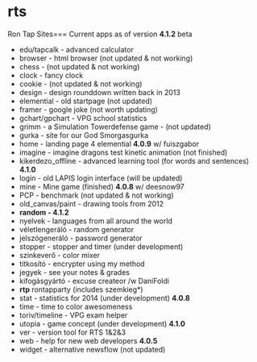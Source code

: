rts
===

Ron Tap Sites===
Current apps as of version **4.1.2** beta

* edu/tapcalk - advanced calculator
* browser - html browser (not updated & not working)
* chess - (not updated & not working)
* clock -  fancy clock
* cookie - (not updated & not working)
* design - design rounddown written back in 2013
* elemential - old startpage (not updated)
* framer - google joke (not worth updating)
* gchart/gpchart - VPG school statistics
* grimm - a Simulation Towerdefense game - (not updated)
* gurka - site for our God Smorgasgurka
* home - landing page 4 elemential **4.0.9** w/ fuiszgabor
* imagine - imagine dragons test kinetic animation (not finished)
* kikerdezo_offline - advanced learning tool (for words and sentences) **4.1.0**
* login - old LAPIS login interface (will be updated)
* mine - Mine game (finished) **4.0.8** w/ deesnow97
* PCP - benchmark (not updated & not working)
* old_canvas/paint - drawing tools from 2012
* **random - 4.1.2**  
 * nyelvek - languages from all around the world
 * véletlengeráló - random generator
 * jelszógeneráló - password generator
 * stopper - stopper and timer (under development)
 * szinkeverő - color mixer
 * titkosító - encrypter using my method
 * jegyek - see your notes  & grades 
 * kifogásgyártó - excuse createor /w DaniFoldi
* **rtp** rontapparty (includes szemkieg*)
* stat - statistics for 2014 (under development) **4.0.8**
* time - time to color awesomeness
* toriv/timeline - VPG exam helper
* utopia - game concept (under development) **4.1.0**
* ver - version tool for RTS 1&2&3
* web - help for new web developers **4.0.5**
* widget - alternative newsflow (not updated)  


